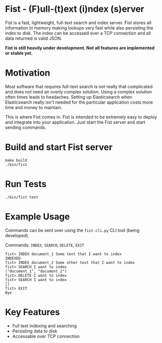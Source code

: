 # Fist - (F)ull-(t)ext (i)ndex (s)erver 

Fist is a fast, lightweight, full-text search and index server. Fist stores all information in memory making lookups very fast while also persisting the index to disk. The index can be accessed over a TCP connection and all data returned is valid JSON.

**Fist is still heavily under development. Not all features are implemented or stable yet.**

# Motivation

Most software that requires full-text search is not really that complicated and does not need an overly complex solution. Using a complex solution often times leads to headaches. 
Setting up Elasticsearch when Elasticsearch really isn't needed for the particular application costs more time and money to maintain. 

This is where Fist comes in. Fist is intended to be extremely easy to deploy and integrate into your application. Just start the Fist server and start sending commands.

# Build and start Fist server

```
make build
./bin/fist
```

# Run Tests

```
./bin/fist test
```

# Example Usage

Commands can be sent over using the `fist-cli.py` CLI tool (being developed).  

Commands: `INDEX`, `SEARCH`, `DELETE`, `EXIT`

```
fist> INDEX document_1 Some text that I want to index
INDEXED
fist> INDEX document_2 Some other text that I want to index
fist> SEARCH I want to index
["document_1", "document_2"]
fist> DELETE I want to index
fist> SEARCH I want to index
[]
fist> EXIT
Bye
```

# Key Features

- Full text indexing and searching
- Persisting data to disk
- Accessable over TCP connection
